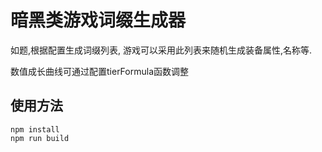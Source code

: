 暗黑类游戏词缀生成器
==

如题,根据配置生成词缀列表, 游戏可以采用此列表来随机生成装备属性,名称等.

数值成长曲线可通过配置tierFormula函数调整

## 使用方法

```
npm install
npm run build
```

